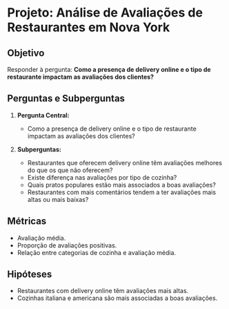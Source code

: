 # Projeto: Análise de Avaliações de Restaurantes em Nova York

## Objetivo
Responder à pergunta: **Como a presença de delivery online e o tipo de restaurante impactam as avaliações dos clientes?**

## Perguntas e Subperguntas
1. **Pergunta Central:**  
   - Como a presença de delivery online e o tipo de restaurante impactam as avaliações dos clientes?

2. **Subperguntas:**  
   - Restaurantes que oferecem delivery online têm avaliações melhores do que os que não oferecem?  
   - Existe diferença nas avaliações por tipo de cozinha?  
   - Quais pratos populares estão mais associados a boas avaliações?  
   - Restaurantes com mais comentários tendem a ter avaliações mais altas ou mais baixas?  

## Métricas
- Avaliação média.
- Proporção de avaliações positivas.
- Relação entre categorias de cozinha e avaliação média.

## Hipóteses
- Restaurantes com delivery online têm avaliações mais altas.
- Cozinhas italiana e americana são mais associadas a boas avaliações.